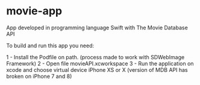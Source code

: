 # movie-app
App developed in programming language Swift with The Movie Database API

To build and run this app you need:

1 - Install  the Podfile on path. (process made to work with SDWebImage Framework)
2 - Open file movieAPI.xcworkspace 
3 - Run the application on xcode and choose virtual device iPhone XS  or X (version of MDB API has broken on iPhone 7 and 8)
